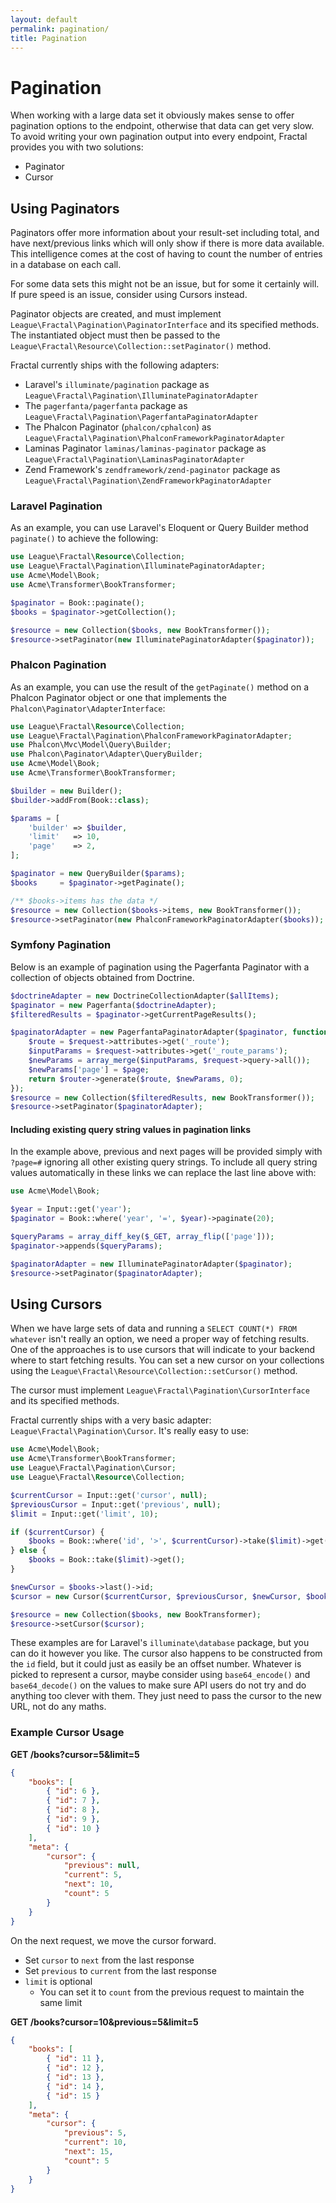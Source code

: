 ```yaml
---
layout: default
permalink: pagination/
title: Pagination
---
```


# Pagination

When working with a large data set it obviously makes sense to offer pagination options to the endpoint,
otherwise that data can get very slow. To avoid writing your own pagination output into every endpoint,
Fractal provides you with two solutions:

* Paginator
* Cursor

## Using Paginators

Paginators offer more information about your result-set including total, and have next/previous links
which will only show if there is more data available. This intelligence comes at the cost of having to
count the number of entries in a database on each call.

For some data sets this might not be an issue, but for some it certainly will. If pure speed is an issue,
consider using Cursors instead.

Paginator objects are created, and must implement `League\Fractal\Pagination\PaginatorInterface`
and its specified methods. The instantiated object must then be passed to the `League\Fractal\Resource\Collection::setPaginator()` method.

Fractal currently ships with the following adapters:

* Laravel's `illuminate/pagination` package as `League\Fractal\Pagination\IlluminatePaginatorAdapter`
* The `pagerfanta/pagerfanta` package as `League\Fractal\Pagination\PagerfantaPaginatorAdapter`
* The Phalcon Paginator (`phalcon/cphalcon`) as `League\Fractal\Pagination\PhalconFrameworkPaginatorAdapter`
* Laminas Paginator `laminas/laminas-paginator` package as `League\Fractal\Pagination\LaminasPaginatorAdapter`
* Zend Framework's `zendframework/zend-paginator` package as `League\Fractal\Pagination\ZendFrameworkPaginatorAdapter`

### Laravel Pagination

As an example, you can use Laravel's Eloquent or Query Builder method `paginate()` to achieve the following:

~~~ php
use League\Fractal\Resource\Collection;
use League\Fractal\Pagination\IlluminatePaginatorAdapter;
use Acme\Model\Book;
use Acme\Transformer\BookTransformer;

$paginator = Book::paginate();
$books = $paginator->getCollection();

$resource = new Collection($books, new BookTransformer());
$resource->setPaginator(new IlluminatePaginatorAdapter($paginator));
~~~

### Phalcon Pagination

As an example, you can use the result of the `getPaginate()` method on a Phalcon Paginator object or one that implements the `Phalcon\Paginator\AdapterInterface`:

~~~ php
use League\Fractal\Resource\Collection;
use League\Fractal\Pagination\PhalconFrameworkPaginatorAdapter;
use Phalcon\Mvc\Model\Query\Builder;
use Phalcon\Paginator\Adapter\QueryBuilder;
use Acme\Model\Book;
use Acme\Transformer\BookTransformer;

$builder = new Builder();
$builder->addFrom(Book::class);

$params = [
    'builder' => $builder,
    'limit'   => 10,
    'page'    => 2,
];

$paginator = new QueryBuilder($params);
$books     = $paginator->getPaginate();

/** $books->items has the data */
$resource = new Collection($books->items, new BookTransformer());
$resource->setPaginator(new PhalconFrameworkPaginatorAdapter($books));
~~~

### Symfony Pagination

Below is an example of pagination using the Pagerfanta Paginator with a collection of objects obtained from Doctrine.

~~~ php
$doctrineAdapter = new DoctrineCollectionAdapter($allItems);
$paginator = new Pagerfanta($doctrineAdapter);
$filteredResults = $paginator->getCurrentPageResults();

$paginatorAdapter = new PagerfantaPaginatorAdapter($paginator, function(int $page) use (Request $request, RouterInterface $router) {
	$route = $request->attributes->get('_route');
	$inputParams = $request->attributes->get('_route_params');
	$newParams = array_merge($inputParams, $request->query->all());
	$newParams['page'] = $page;
	return $router->generate($route, $newParams, 0);
});
$resource = new Collection($filteredResults, new BookTransformer());
$resource->setPaginator($paginatorAdapter);
~~~

#### Including existing query string values in pagination links

In the example above, previous and next pages will be provided simply with `?page=#` ignoring all other
existing query strings. To include all query string values automatically in these links we can replace
the last line above with:

~~~ php
use Acme\Model\Book;

$year = Input::get('year');
$paginator = Book::where('year', '=', $year)->paginate(20);

$queryParams = array_diff_key($_GET, array_flip(['page']));
$paginator->appends($queryParams);

$paginatorAdapter = new IlluminatePaginatorAdapter($paginator);
$resource->setPaginator($paginatorAdapter);
~~~

## Using Cursors

When we have large sets of data and running a `SELECT COUNT(*) FROM whatever` isn't really an option, we need a proper
way of fetching results. One of the approaches is to use cursors that will indicate to your backend where to start
fetching results. You can set a new cursor on your collections using the
`League\Fractal\Resource\Collection::setCursor()` method.

The cursor must implement `League\Fractal\Pagination\CursorInterface` and its specified methods.

Fractal currently ships with a very basic adapter: `League\Fractal\Pagination\Cursor`. It's really easy to use:

~~~ php
use Acme\Model\Book;
use Acme\Transformer\BookTransformer;
use League\Fractal\Pagination\Cursor;
use League\Fractal\Resource\Collection;

$currentCursor = Input::get('cursor', null);
$previousCursor = Input::get('previous', null);
$limit = Input::get('limit', 10);

if ($currentCursor) {
    $books = Book::where('id', '>', $currentCursor)->take($limit)->get();
} else {
    $books = Book::take($limit)->get();
}

$newCursor = $books->last()->id;
$cursor = new Cursor($currentCursor, $previousCursor, $newCursor, $books->count());

$resource = new Collection($books, new BookTransformer);
$resource->setCursor($cursor);
~~~

These examples are for Laravel's `illuminate\database` package, but you can do it however you like. The cursor
also happens to be constructed from the `id` field, but it could just as easily be an offset number. Whatever
is picked to represent a cursor, maybe consider using `base64_encode()` and `base64_decode()` on the values to make sure
API users do not try and do anything too clever with them. They just need to pass the cursor to the new URL, not do any maths.

### Example Cursor Usage

**GET /books?cursor=5&limit=5**

~~~ json
{
	"books": [
		{ "id": 6 },
		{ "id": 7 },
		{ "id": 8 },
		{ "id": 9 },
		{ "id": 10 }
	],
	"meta": {
		"cursor": {
			"previous": null,
			"current": 5,
			"next": 10,
			"count": 5
		}
	}
}
~~~

On the next request, we move the cursor forward.

 * Set `cursor` to `next` from the last response
 * Set `previous` to `current` from the last response
 * `limit` is optional
 	* You can set it to `count` from the previous request to maintain the same limit

**GET /books?cursor=10&previous=5&limit=5**

~~~ json
{
	"books": [
		{ "id": 11 },
		{ "id": 12 },
		{ "id": 13 },
		{ "id": 14 },
		{ "id": 15 }
	],
	"meta": {
		"cursor": {
			"previous": 5,
			"current": 10,
			"next": 15,
			"count": 5
		}
	}
}

~~~
